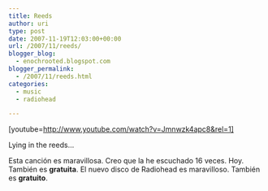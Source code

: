 ```yaml
---
title: Reeds
author: uri
type: post
date: 2007-11-19T12:03:00+00:00
url: /2007/11/reeds/
blogger_blog:
  - enochrooted.blogspot.com
blogger_permalink:
  - /2007/11/reeds.html
categories:
  - music
  - radiohead

---
```

[youtube=http://www.youtube.com/watch?v=Jmnwzk4apc8&rel=1]

Lying in the reeds&#8230;

Esta canción es maravillosa. Creo que la he escuchado 16 veces. Hoy. También es <span style="font-weight:bold;">gratuita</span>. El nuevo disco de Radiohead es maravilloso. También es <span style="font-weight:bold;">gratuito</span>.